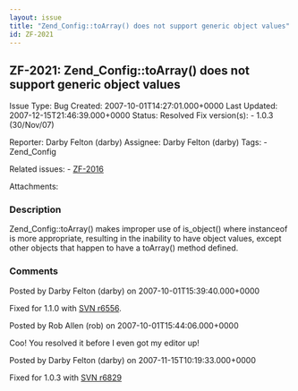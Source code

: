 ```yaml
---
layout: issue
title: "Zend_Config::toArray() does not support generic object values"
id: ZF-2021
---
```


ZF-2021: Zend\_Config::toArray() does not support generic object values
-----------------------------------------------------------------------

 Issue Type: Bug Created: 2007-10-01T14:27:01.000+0000 Last Updated: 2007-12-15T21:46:39.000+0000 Status: Resolved Fix version(s): - 1.0.3 (30/Nov/07)
 
 Reporter:  Darby Felton (darby)  Assignee:  Darby Felton (darby)  Tags: - Zend\_Config
 
 Related issues: - [ZF-2016](/issues/browse/ZF-2016)
 
 Attachments: 
### Description

Zend\_Config::toArray() makes improper use of is\_object() where instanceof is more appropriate, resulting in the inability to have object values, except other objects that happen to have a toArray() method defined.

 

 

### Comments

Posted by Darby Felton (darby) on 2007-10-01T15:39:40.000+0000

Fixed for 1.1.0 with [SVN r6556](http://framework.zend.com/fisheye/changelog/Zend_Framework/?cs=6556).

 

 

Posted by Rob Allen (rob) on 2007-10-01T15:44:06.000+0000

Coo! You resolved it before I even got my editor up!

 

 

Posted by Darby Felton (darby) on 2007-11-15T10:19:33.000+0000

Fixed for 1.0.3 with [SVN r6829](http://framework.zend.com/fisheye/changelog/Zend_Framework/?cs=6829)

 

 